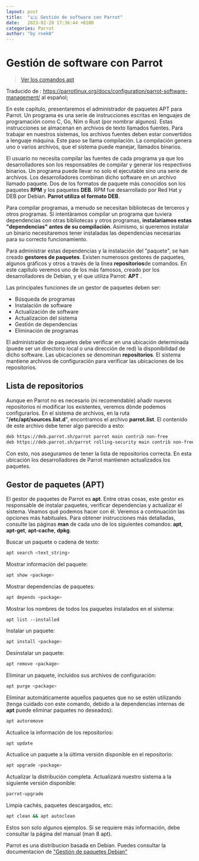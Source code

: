```yaml
---
layout: post
title:  "🇪🇸 Gestión de software con Parrot"
date:   2023-02-20 17:36:44 +0100
categories: Parrot
author: "by rnek0"
---
```


# Gestión de software con Parrot 

> <a href="#comandos">Ver los comandos apt</a>

Traducido de : <https://parrotlinux.org/docs/configuration/parrot-software-management/> al español;

En este capítulo, presentaremos el administrador de paquetes APT para Parrot. Un programa es una serie de instrucciones escritas en lenguajes de programación como C, Go, Nim o Rust (por nombrar algunos). Estas instrucciones se almacenan en archivos de texto llamados fuentes. Para trabajar en nuestros sistemas, los archivos fuentes deben estar convertidos a lenguaje máquina. Este paso se llama compilación. La compilación genera uno o varios archivos, que el sistema puede manejar, llamados binarios.

El usuario no necesita compilar las fuentes de cada programa ya que los desarrolladores son los responsables de compilar y generar los respectivos binarios. Un programa puede llevar no solo el ejecutable sino una serie de archivos. Los desarrolladores combinan dicho software en un archivo llamado paquete. Dos de los formatos de paquete más conocidos son los paquetes **RPM** y los paquetes **DEB**. RPM fue desarrollado por Red Hat y DEB por Debian. **Parrot utiliza el formato DEB**.

Para compilar programas, a menudo se necesitan bibliotecas de terceros y otros programas. Si intentáramos compilar un programa que tuviera dependencias con otras bibliotecas y otros programas, **instalaríamos estas "dependencias" antes de su compilación**. Asimismo, si queremos instalar un binario necesitaremos tener instaladas las dependencias necesarias para su correcto funcionamiento.

Para administrar estas dependencias y la instalación del "paquete", se han creado **gestores de paquetes**. Existen numerosos gestores de paquetes, algunos gráficos y otros a través de la línea **repositorios**de comandos. En este capítulo veremos uno de los más famosos, creado por los desarrolladores de Debian, y el que utiliza Parrot: **APT** .

Las principales funciones de un gestor de paquetes deben ser:

* Búsqueda de programas
* Instalación de software
* Actualización de software
* Actualizacion del sistema
* Gestión de dependencias
* Eliminación de programas
 
El administrador de paquetes debe verificar en una ubicación determinada (puede ser un directorio local o una dirección de red) la disponibilidad de dicho software. Las ubicaciones se denominan **repositorios**. El sistema mantiene archivos de configuración para verificar las ubicaciones de los repositorios.

## Lista de repositorios

Aunque en Parrot no es necesario (ni recomendable) añadir nuevos repositorios ni modificar los existentes, veremos dónde podemos configurarlos. En el sistema de archivos, en la ruta "**/etc/apt/sources.list.d**", encontramos el archivo **parrot.list**. El contenido de este archivo debe tener algo parecido a esto:

```bash
deb https://deb.parrot.sh/parrot parrot main contrib non-free
deb https://deb.parrot.sh/parrot rolling-security main contrib non-free
```

Con esto, nos aseguramos de tener la lista de repositorios correcta. En esta ubicación los desarrolladores de Parrot mantienen actualizados los paquetes.

<a id="comandos"></a>
## Gestor de paquetes (APT)

El gestor de paquetes de Parrot es **apt**. Entre otras cosas, este gestor es responsable de instalar paquetes, verificar dependencias y actualizar el sistema. Veamos qué podemos hacer con él. Veremos a continuación las opciones más habituales. Para obtener instrucciones más detalladas, consulte las páginas **man** de cada uno de los siguientes comandos: **apt**, **apt-get**, **apt-cache**, **dpkg**.

Buscar un paquete o cadena de texto:

```bash
apt search <text_string>
```

Mostrar información del paquete:

```bash
apt show <package>
```

Mostrar dependencias de paquetes:

```bash
apt depends <package>
```

Mostrar los nombres de todos los paquetes instalados en el sistema:

```
apt list --installed
```

Instalar un paquete:

```bash
apt install <package>
```

Desinstalar un paquete:

```bash
apt remove <package>
```

Eliminar un paquete, incluidos sus archivos de configuración:

```bash
apt purge <package>
```

Eliminar automáticamente aquellos paquetes que no se estén utilizando (tenga cuidado con este comando, debido a la dependencias internas de **apt** puede eliminar paquetes no deseados):

```bash
apt autoremove
```

Actualice la información de los repositorios:

```bash
apt update
```

Actualice un paquete a la última versión disponible en el repositorio:

```bash
apt upgrade <package>
```

Actualizar la distribución completa. Actualizará nuestro sistema a la siguiente versión disponible:

```bash
parrot-upgrade
```

Limpia cachés, paquetes descargados, etc:

```bash
apt clean && apt autoclean
```

Estos son solo algunos ejemplos. Si se requiere más información, debe consultar la página del manual (man 8 apt).

Parrot es una distribucion basada en Debian. Puedes consultar la documentacion de ["Gestión de paquetes Debian"](https://www.debian.org/doc/manuals/debian-reference/ch02.es.html#_basic_package_management_operations)
